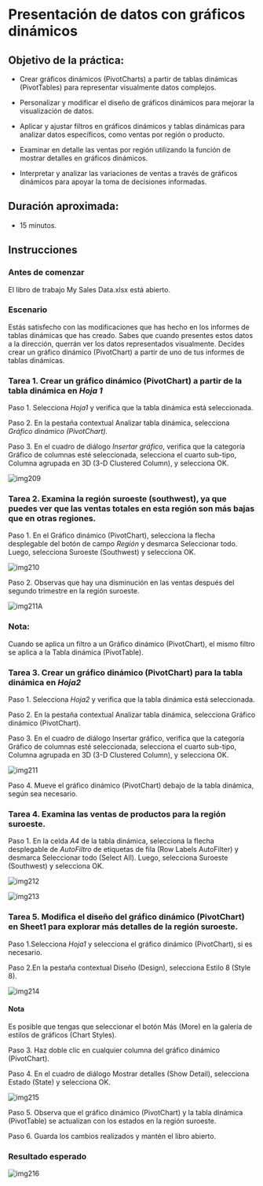 # Presentación de datos con gráficos dinámicos 

## Objetivo de la práctica:
- Crear gráficos dinámicos (PivotCharts) a partir de tablas dinámicas (PivotTables) para representar visualmente datos complejos.

- Personalizar y modificar el diseño de gráficos dinámicos para mejorar la visualización de datos.

- Aplicar y ajustar filtros en gráficos dinámicos y tablas dinámicas para analizar datos específicos, como ventas por región o producto.

- Examinar en detalle las ventas por región utilizando la función de mostrar detalles en gráficos dinámicos.

- Interpretar y analizar las variaciones de ventas a través de gráficos dinámicos para apoyar la toma de decisiones informadas.

## Duración aproximada:
- 15 minutos.


## Instrucciones 

### Antes de comenzar
El libro de trabajo My Sales Data.xlsx está abierto.
### Escenario
Estás satisfecho con las modificaciones que has hecho en los informes de tablas dinámicas que has creado. Sabes que cuando presentes estos datos a la dirección, querrán ver los datos representados visualmente. Decides crear un gráfico dinámico (PivotChart) a partir de uno de tus informes de tablas dinámicas.


### Tarea 1. Crear un gráfico dinámico (PivotChart) a partir de la tabla dinámica en _Hoja 1_

Paso 1. Selecciona _Hoja1_ y verifica que la tabla dinámica está seleccionada.

Paso 2. En la pestaña contextual Analizar tabla dinámica, selecciona _Gráfico dinámico (PivotChart)._

Paso 3. En el cuadro de diálogo _Insertar gráfico_, verifica que la categoría Gráfico de columnas esté seleccionada, selecciona el cuarto sub-tipo, Columna agrupada en 3D (3-D Clustered Column), y selecciona OK.


![img209](../images/img209.png)

### Tarea 2. Examina la región suroeste (southwest), ya que puedes ver que las ventas totales en esta región son más bajas que en otras regiones.

Paso 1. En el Gráfico dinámico (PivotChart), selecciona la flecha desplegable del botón de campo _Región_ y desmarca Seleccionar todo. Luego, selecciona Suroeste (Southwest) y selecciona OK.

![img210](../images/img210.png)

Paso 2. Observas que hay una disminución en las ventas después del segundo trimestre en la región suroeste.

![img211A](../images/img211A.png)
### Nota:
Cuando se aplica un filtro a un Gráfico dinámico (PivotChart), el mismo filtro se aplica a la Tabla dinámica (PivotTable).


### Tarea 3. Crear un gráfico dinámico (PivotChart) para la tabla dinámica en _Hoja2_

Paso 1. Selecciona _Hoja2_ y verifica que la tabla dinámica está seleccionada.

Paso 2.  En la pestaña contextual Analizar tabla dinámica, selecciona Gráfico dinámico (PivotChart).

Paso 3. En el cuadro de diálogo Insertar gráfico, verifica que la categoría Gráfico de columnas esté seleccionada, selecciona el cuarto sub-tipo, Columna agrupada en 3D (3-D Clustered Column), y selecciona OK.

![img211](../images/img211.png)

Paso 4. Mueve el gráfico dinámico (PivotChart) debajo de la tabla dinámica, según sea necesario.

### Tarea 4. Examina las ventas de productos para la región suroeste.

Paso 1. En la celda *A4* de la tabla dinámica, selecciona la flecha desplegable de _AutoFiltro_ de etiquetas de fila (Row Labels AutoFilter) y desmarca Seleccionar todo (Select All). Luego, selecciona Suroeste (Southwest) y selecciona OK.


![img212](../images/img212.png)

![img213](../images/img213.png)

### Tarea 5. Modifica el diseño del gráfico dinámico (PivotChart) en Sheet1 para explorar más detalles de la región suroeste.

Paso 1.Selecciona _Hoja1_ y selecciona el gráfico dinámico (PivotChart), si es necesario.

Paso 2.En la pestaña contextual Diseño (Design), selecciona Estilo 8 (Style 8).

![img214](../images/img214.png)

####  Nota
Es posible que tengas que seleccionar el botón Más (More) en la galería de estilos de gráficos (Chart Styles).

Paso 3.  Haz doble clic en cualquier columna del gráfico dinámico (PivotChart).

Paso 4. En el cuadro de diálogo Mostrar detalles (Show Detail), selecciona Estado (State) y selecciona OK.

![img215](../images/img215.png)

Paso 5. Observa que el gráfico dinámico (PivotChart) y la tabla dinámica (PivotTable) se actualizan con los estados en la región suroeste.

Paso 6. Guarda los cambios realizados y mantén el libro abierto.

### Resultado esperado

![img216](../images/img216.png)


